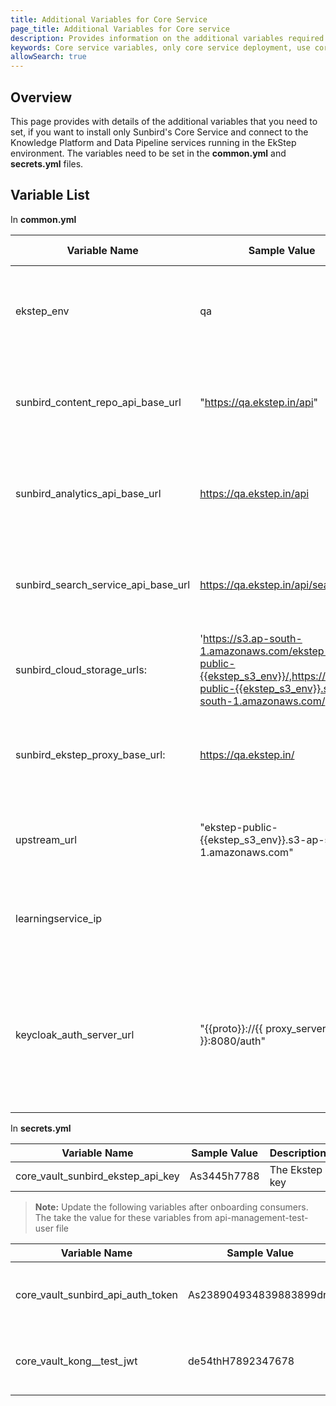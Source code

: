 ```yaml
---
title: Additional Variables for Core Service 
page_title: Additional Variables for Core service 
description: Provides information on the additional variables required if only the Sunbird Core service is installed
keywords: Core service variables, only core service deployment, use core service only
allowSearch: true
---
```


## Overview
This page provides with details of the additional variables that you need to set, if you want to install only Sunbird's Core Service and connect to the Knowledge Platform and Data Pipeline services running in the EkStep environment.
The variables need to be set in the **common.yml** and **secrets.yml** files.


## Variable List

In **common.yml**

|Variable Name | Sample Value | Used for/in|
|--------------|--------------|------------|
|ekstep_env| qa | qa or dev or prod env of Ekstep that you want to connect|
|sunbird_content_repo_api_base_url| "https://qa.ekstep.in/api" | qa or dev or prod env of Ekstep that you want to connect|
|sunbird_analytics_api_base_url| https://qa.ekstep.in/api| qa or dev or prod env of Ekstep that you want to connect|
|sunbird_search_service_api_base_url| https://qa.ekstep.in/api/search  |qa or dev or prod env of Ekstep that you want to connect|
|sunbird_cloud_storage_urls:|'https://s3.ap-south-1.amazonaws.com/ekstep-public-{{ekstep_s3_env}}/,https://ekstep-public-{{ekstep_s3_env}}.s3-ap-south-1.amazonaws.com/'| This value can be the same as this line|
|sunbird_ekstep_proxy_base_url:| https://qa.ekstep.in/  |qa or dev or prod env of Ekstep that you want to connect|
|upstream_url | "ekstep-public-{{ekstep_s3_env}}.s3-ap-south-1.amazonaws.com" | This value can be the same as this line |
|learningservice_ip|  | Dummy IP or provide IP of Swarm manager |
|keycloak_auth_server_url| "{{proto}}://{{ proxy_server_name }}:8080/auth" | This value can be the same as this line. If you use a LB for keycloak, remove port :8080|

In **secrets.yml**

|Variable Name | Sample Value | Description|
|--------------|--------------|------------|
|core_vault_sunbird_ekstep_api_key|  As3445h7788| The Ekstep key|

> **Note:** Update the following variables after onboarding consumers. The take the value for these variables from api-management-test-user file 

|Variable Name | Sample Value | Description|
|--------------|--------------|------------|
|core_vault_sunbird_api_auth_token| As238904934839883899dre| The Sunbird key after onboarding consumers|
|core_vault_kong__test_jwt| de54thH7892347678|  The Sunbird key after onboarding consumers
